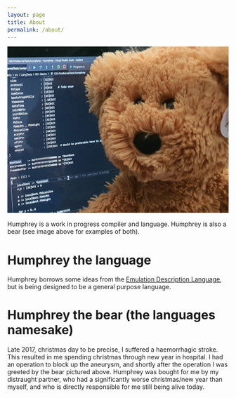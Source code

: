 ```yaml
---
layout: page
title: About
permalink: /about/
---
```


![](images/Humphrey.png)

Humphrey is a work in progress compiler and language. Humphrey is also a bear (see image above for examples of both).

# Humphrey the language

Humphrey borrows some ideas from the [Emulation Description Language](http://savourysnax.github.io/EDL/), but is being designed to be a general purpose language. 

# Humphrey the bear (the languages namesake)

Late 2017, christmas day to be precise, I suffered a haemorrhagic stroke. This resulted in me spending christmas through new year in hospital. I had an operation to block up the aneurysm, and shortly after the operation I was greeted by the bear pictured above. Humphrey was bought for me by my distraught partner, who had a significantly worse christmas/new year than myself, and who is directly responsible for me still being alive today. 
